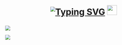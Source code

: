 <h1 align="center">  
  
[![Typing SVG](https://readme-typing-svg.demolab.com?font=Fira+Code&duration=4000&pause=5000&vCenter=true&random=false&width=133&height=30&lines=Hello+there)](https://git.io/typing-svg) <img src="https://github.com/blackcater/blackcater/raw/main/images/Hi.gif" height="32"/></h1>


![](http://github-profile-summary-cards.vercel.app/api/cards/profile-details?username=tutibase&theme=github_dark)

![](https://github-readme-stats.vercel.app/api/top-langs/?username=tutibase&layout=compact&theme=github_dark) 

<!-- This content will not appear in the rendered Markdown -->
